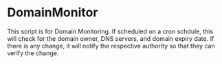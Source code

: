 # DomainMonitor
 This script is for Domain Monitoring. If scheduled on a cron schdule, this will check for
 the domain owner, DNS servers, and domain expiry date. If there is any change, it will notify
 the respective authority so that they can verify the change.
